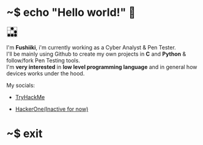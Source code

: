 # ~$ echo "Hello world!" 👋

<p><img alt="glider" title="glideremblem" src="Glider.svg.png" width="30" height="30" /></p>

I'm **Fushiiki**, i'm currently working as a Cyber Analyst & Pen Tester.</br>
I'll be mainly using Github to create my own projects in **C** and **Python** & follow/fork Pen Testing tools.</br>
I'm **very interested** in **low level programming language** and in general how devices works under the hood.</br>

My socials:

- <a href="https://tryhackme.com/p/Fushiiki" target="_blank">TryHackMe</a>

- <a href="https://hackerone.com/fushiiki/" target="_blank">HackerOne(Inactive for now)</a>

# ~$ exit